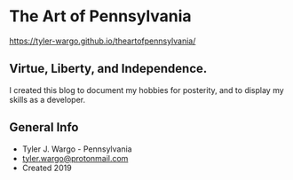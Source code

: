 # The Art of Pennsylvania

https://tyler-wargo.github.io/theartofpennsylvania/

## Virtue, Liberty, and Independence.
I created this blog to document my hobbies for posterity, and to display my skills as a developer.
	
## General Info
* Tyler J. Wargo - Pennsylvania
* tyler.wargo@protonmail.com
* Created 2019
